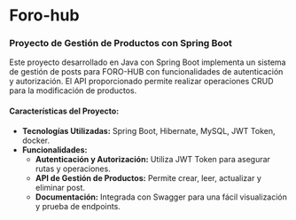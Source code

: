 # Foro-hub
### Proyecto de Gestión de Productos con Spring Boot

Este proyecto desarrollado en Java con Spring Boot implementa un sistema de gestión de posts para FORO-HUB con funcionalidades de autenticación y autorización. El API proporcionado permite realizar operaciones CRUD para la modificación de productos.

#### Características del Proyecto:

- **Tecnologías Utilizadas:** Spring Boot, Hibernate, MySQL, JWT Token, docker.
- **Funcionalidades:**
  - **Autenticación y Autorización:** Utiliza JWT Token para asegurar rutas y operaciones.
  - **API de Gestión de Productos:** Permite crear, leer, actualizar y eliminar post.
  - **Documentación:** Integrada con Swagger para una fácil visualización y prueba de endpoints.
  

